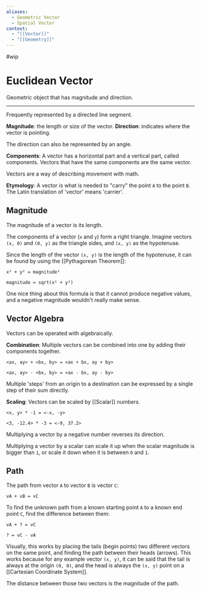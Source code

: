 ```yaml
---
aliases:
  - Geometric Vector
  - Spatial Vector
context:
  - "[[Vector]]"
  - "[[Geometry]]"
---
```


#wip

# Euclidean Vector

Geometric object that has magnitude and direction.

---

Frequently represented by a directed line segment.

**Magnitude**: the length or size of the vector.
**Direction**: indicates where the vector is pointing.

The direction can also be represented by an angle.

**Components**: A vector has a horizontal part and a vertical part, called components. Vectors that have the same components are the same vector.

Vectors are a way of describing movement with math.

**Etymology**: A vector is what is needed to "carry" the point `A` to the point `B`. The Latin translation of 'vector' means 'carrier'.

## Magnitude

The magnitude of a vector is its length.

The components of a vector (`x` and `y`) form a right triangle. Imagine vectors `(x, 0)` and `(0, y)` as the triangle sides, and `(x, y)` as the hypotenuse.

Since the length of the vector `(x, y)` is the length of the hypotenuse, it can be found by using the [[Pythagorean Theorem]]:

```
x² + y² = magnitude²

magnitude = sqrt(x² + y²)
```

One nice thing about this formula is that it cannot produce negative values, and a negative magnitude wouldn't really make sense.

## Vector Algebra

Vectors can be operated with algebraically.

**Combination**: Multiple vectors can be combined into one by adding their components together.

```
<ax, ay> + <bx, by> = <ax + bx, ay + by>

<ax, ay> - <bx, by> = <ax - bx, ay - by>
```

Multiple 'steps' from an origin to a destination can be expressed by a single step of their sum directly.

**Scaling**: Vectors can be scaled by [[Scalar]] numbers.

```
<x, y> * -1 = <-x, -y>

<3, -12.4> * -3 = <-9, 37.2>
```

Multiplying a vector by a negative number reverses its direction.

Multiplying a vector by a scalar can scale it up when the scalar magnitude is bigger than `1`, or scale it down when it is between `0` and `1`.

## Path

The path from vector `A` to vector `B` is vector `C`:

```
vA + vB = vC
```

To find the unknown path from a known starting point `A` to a known end point `C`, find the difference between them:

```language
vA + ? = vC

? = vC - vA
```

Visually, this works by placing the tails (begin points) two different vectors on the same point, and finding the path between their heads (arrows). This works because for any example vector `(x, y)`, it can be said that the tail is always at the origin `(0, 0)`, and the head is always the `(x, y)` point on a [[Cartesian Coordinate System]].

The distance between those two vectors is the magnitude of the path.
